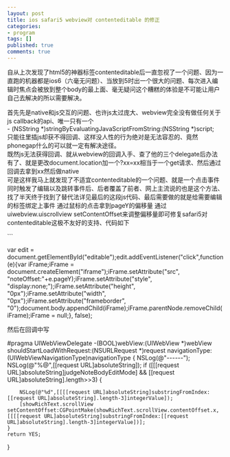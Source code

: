 ```yaml
---
layout: post
title: ios safari5 webview对 contenteditable 的修正
categories:
- program
tags: []
published: true
comments: true
---
```

<p>自从上次发现了html5的神器标签contenteditable后一直忽视了一个问题、因为一直跑的机器都是ios6（六毫无问题）、当放到5时出一个很大的问题、每次进入编辑时焦点会被放到整个body的最上面、毫无疑问这个糟糕的体验是不可能让用户自己去解决的所以需要解决。</p>

<p>首先先是native和js交互的问题、也许js太过庞大、webview完全没有做任何关于js callback的api、唯一只有一个<br />
- (NSString *)stringByEvaluatingJavaScriptFromString:(NSString *)script;<br />
只能往里插js却获不得回调、这样没人性的行为绝对是无法容忍的、竟然phonegap什么的可以就一定有解决途径。<br />
既然js无法获得回调、就从webview的回调入手、查了他的三个delegate后办法有了、就是更改document.location加一个?xx=xx相当于一个get请求、然后通过回调去拿到xx然后做native<br />
可是这样我马上就发现了不适宜contenteditable的一个问题、就是一个点击事件同时触发了编辑以及跳转事件后、后者覆盖了前者、网上主流说的也是这个方法、找了半天终于找到了替代法<a href="http://blog.devtang.com/blog/2012/03/24/talk-about-uiwebview-and-phonegap/"></a>详见最后的这段js代码、最后需要做的就是给需要编辑的标签绑定上事件 通过鼠标的点击拿到pageY的偏移量 通过uiwebview.uiscrollview setContentOffset来调整偏移量即可修复safari5对contenteditable这极不友好的支持、代码如下</p>

<p>
```

var edit = document.getElementById(\"editable\");edit.addEventListener(\"click\",function(e){var iFrame;iFrame = document.createElement(\"iframe\");iFrame.setAttribute(\"src\", \"noteOffset:\"+e.pageY);iFrame.setAttribute(\"style\", \"display:none;\");iFrame.setAttribute(\"height\", \"0px\");iFrame.setAttribute(\"width\", \"0px\");iFrame.setAttribute(\"frameborder\", \"0\");document.body.appendChild(iFrame);iFrame.parentNode.removeChild(iFrame);iFrame = null;}, false);

然后在回调中写

#pragma UIWebViewDelegate
-(BOOL)webView:(UIWebView *)webView shouldStartLoadWithRequest:(NSURLRequest *)request navigationType:(UIWebViewNavigationType)navigationType
{
    NSLog(@"------");
    NSLog(@"%@",[[request URL]absoluteString]);
    if ([[[request URL]absoluteString]judgeNoteBodyEditMode] && [[request URL]absoluteString].length>>3) {
        
        NSLog(@"%d",[[[[request URL]absoluteString]substringFromIndex:[[request URL]absoluteString].length-3]integerValue]);
        [showRichText.scrollView setContentOffset:CGPointMake(showRichText.scrollView.contentOffset.x,[[[[request URL]absoluteString]substringFromIndex:[[request URL]absoluteString].length-3]integerValue])];
    }
    return YES;
}
</pre></p>

```

